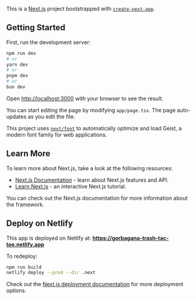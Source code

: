 This is a [Next.js](https://nextjs.org) project bootstrapped with [`create-next-app`](https://nextjs.org/docs/app/api-reference/cli/create-next-app).

## Getting Started

First, run the development server:

```bash
npm run dev
# or
yarn dev
# or
pnpm dev
# or
bun dev
```

Open [http://localhost:3000](http://localhost:3000) with your browser to see the result.

You can start editing the page by modifying `app/page.tsx`. The page auto-updates as you edit the file.

This project uses [`next/font`](https://nextjs.org/docs/app/building-your-application/optimizing/fonts) to automatically optimize and load Geist, a modern font family for web applications.

## Learn More

To learn more about Next.js, take a look at the following resources:

- [Next.js Documentation](https://nextjs.org/docs) - learn about Next.js features and API.
- [Learn Next.js](https://nextjs.org/learn) - an interactive Next.js tutorial.

You can check out the Next.js documentation for more information about the framework.

## Deploy on Netlify

This app is deployed on Netlify at: **https://gorbagana-trash-tac-toe.netlify.app**

To redeploy:
```bash
npm run build
netlify deploy --prod --dir .next
```

Check out the [Next.js deployment documentation](https://nextjs.org/docs/app/building-your-application/deploying) for more deployment options.
